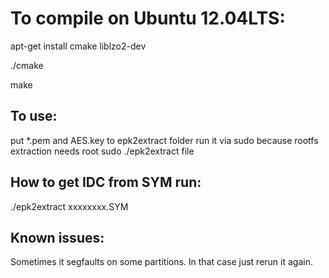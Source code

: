 To compile on Ubuntu 12.04LTS:
==============================

apt-get install cmake liblzo2-dev

./cmake

make

## To use:
put *.pem and AES.key to epk2extract folder
run it via sudo because rootfs extraction needs root
sudo ./epk2extract file

## How to get IDC from SYM run:
./epk2extract xxxxxxxx.SYM

## Known issues:
Sometimes it segfaults on some partitions. In that case just rerun it again.

